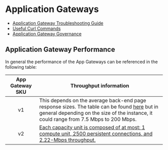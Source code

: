 # Application Gateways

* [Application Gateway Troubleshooting Guide](https://github.com/JayWitt/AzureOperationGuide/blob/main/AppGateway/Troubleshooting.md)
* [Useful Curl Commands](https://github.com/JayWitt/AzureOperationGuide/blob/main/AppGateway/UsefulCurl.md)
* [Application Gateway Governance](https://github.com/JayWitt/AzureOperationGuide/blob/main/AppGateway/Governance.md)

## Application Gateway Performance

In general the performance of the App Gateways can be referenced in the following table:

|App Gateway SKU| Throughput information|
|:-----:|----|
| v1 | This depends on the average back-end page response sizes. The table can be found [here](https://docs.microsoft.com/en-us/azure/application-gateway/features#sizing) but in general depending on the size of the instance, it could range from 7.5 Mbps to 200 Mbps.|
| v2 | [Each capacity unit is composed of at most: 1 compute unit, 2500 persistent connections, and 2.22-Mbps throughput.](https://docs.microsoft.com/en-us/azure/application-gateway/application-gateway-autoscaling-zone-redundant#pricing)